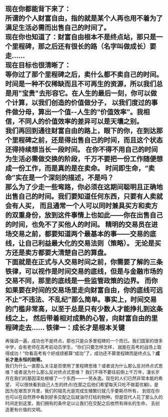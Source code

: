 现在你都能背下来了：  
所谓的个人财富自由，指的就是某个人再也用不着为了满足生活必需而出售自己的时间了。  
现在你也知道了：财富自由根本不是终点站，那只是一个里程碑，那之后还有很长的路（名字叫做成长）要走……  
现在目标也很清晰了：  
等你过了那个里程碑之后，卖什么都不卖自己的时间。  
时间是一种不仅稀缺而且不可再生的资源，所以我们总是用"宝贵"去形容它。在人生的最后一刻，你可以做个计算，以我们创造的价值做分子，
以我们度过的事件做分母，算出一个值--人生的“价值效率”。我相信，不同人的价值效率的差异可以是天壤之别。  
我们再回到通往财富自由的路上，眼下的你，在到达那个里程碑之前，还是得出售自己的时间，而且这个状态还得持续想当长一段时间。
在你不得不用自己的时间为生活必需做交换的阶段，千万不要把一份工作随便想成一份工作，而是真的是在卖命。
时间即生命，“卖命”实在是一个深刻的描述，不是吗？  
那么为了少走一些弯路，你必须在这期间聪明且正确地出售自己的时间。我们要知道任何东西，只要有人卖就会有人买，
而且通常一个人可以同时兼具买方和卖方的双重身份，放到这件事情上也如此——你在出售自己的时间，也免不了买他人的时间。
**精明的交易员在进场交易之前，都要知道两个最基本的事——交易的底线，让自己利益最大化的交易法则（策略）。**
无论是买方还是卖方都要大清楚自己的算盘。  
下面就是在正式与人交易时间之前，你需要了解的三条铁律，可以视作是时间交易的底线，但是与金融市场的交易不同，那里的底线是一些监管政策的边界。
而你如果要在时间的交易场里走向财富自由，你的底线可远不止“不违法、不乱纪”那么简单。事实上，时间交易的门槛非常高，以至于总是只有少数人才能挣扎到这条线之上，
然后带着相对成熟的心智，向财富自由的里程碑走去……
铁律一：成长才是根本关键
---
再强调一遍，成功也不是终点，那也只是众多里程碑的一个而已。我们国家的很多中学，会有老师在高考前动员学生，“你们只要怎样怎样，
就能在高考的战场上取得成功！”你看高考有个好成绩都算“成功”了，成功还不算里程碑而是终点么？**成长才是永恒的刚需。**  
我们为什么一直那么关注是否使用了里程碑思维？或者说为什么那么反对终点式思维？或者说为什么那么反对终点式思维？
我们不得不要往前倒上千万年，漫长岁月在我们的基因深处根植了一个东西——一劳永逸。现在的人们已然非常本能的希望，
可以很快看到自己人生的终点(在那之后他们希望每天只吃不做葛优躺)，是因为在艰苦岁月里，我们的祖先光是完成生殖繁衍就几乎要耗尽所有，
到现在你也可以在自然界中看到好多交配之后就油尽灯枯的物种。但是现代人花了那么久的时间走到这里，我们拥有的条件足以让我们在交配之后依然有绵长的生命，
去创造更有价值的文明。
